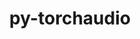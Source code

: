 ---
title: "py-torchaudio"
layout: cache
categories: [package, develop]
meta: {"versions": ["2.1.2"], "compilers": ["apple-clang@=15.0.0", "gcc@=11.3.0"], "oss": ["ubuntu22.04", "ventura"], "platforms": ["darwin", "linux"], "targets": ["aarch64", "x86_64_v3"], "stacks": ["ml-darwin-aarch64-mps", "ml-linux-x86_64-cpu", "ml-linux-x86_64-cuda", "root"], "num_specs": 19, "num_specs_by_stack": {"ml-darwin-aarch64-mps": 5, "root": 19, "ml-linux-x86_64-cuda": 7, "ml-linux-x86_64-cpu": 7}}
spec_details: [{"hash": "t3snkdse72lvoqs4t2ttiphq3hsuleq3", "compiler": "apple-clang@=15.0.0", "versions": ["2.1.2"], "os": "ventura", "platform": "darwin", "target": "aarch64", "variants": ["build_system=python_pip"], "stacks": ["ml-darwin-aarch64-mps", "root"], "size": "-", "tarball": "https://binaries.spack.io/develop/build_cache/darwin-ventura-aarch64/apple-clang-15.0.0/py-torchaudio-2.1.2/darwin-ventura-aarch64-apple-clang-15.0.0-py-torchaudio-2.1.2-t3snkdse72lvoqs4t2ttiphq3hsuleq3.spack"}, {"hash": "3y3epz7x5ivcdq27oxpiv6jxuapbkfp6", "compiler": "apple-clang@=15.0.0", "versions": ["2.1.2"], "os": "ventura", "platform": "darwin", "target": "aarch64", "variants": ["build_system=python_pip"], "stacks": ["ml-darwin-aarch64-mps", "root"], "size": "-", "tarball": "https://binaries.spack.io/develop/build_cache/darwin-ventura-aarch64/apple-clang-15.0.0/py-torchaudio-2.1.2/darwin-ventura-aarch64-apple-clang-15.0.0-py-torchaudio-2.1.2-3y3epz7x5ivcdq27oxpiv6jxuapbkfp6.spack"}, {"hash": "sh6drkyynvhnixmhzp53s32hzcdg3eu7", "compiler": "apple-clang@=15.0.0", "versions": ["2.1.2"], "os": "ventura", "platform": "darwin", "target": "aarch64", "variants": ["build_system=python_pip"], "stacks": ["ml-darwin-aarch64-mps", "root"], "size": "-", "tarball": "https://binaries.spack.io/develop/build_cache/darwin-ventura-aarch64/apple-clang-15.0.0/py-torchaudio-2.1.2/darwin-ventura-aarch64-apple-clang-15.0.0-py-torchaudio-2.1.2-sh6drkyynvhnixmhzp53s32hzcdg3eu7.spack"}, {"hash": "rsxvciv2xy2jczcltviaxgs2xy2ilxaz", "compiler": "apple-clang@=15.0.0", "versions": ["2.1.2"], "os": "ventura", "platform": "darwin", "target": "aarch64", "variants": ["build_system=python_pip"], "stacks": ["ml-darwin-aarch64-mps", "root"], "size": "-", "tarball": "https://binaries.spack.io/develop/build_cache/darwin-ventura-aarch64/apple-clang-15.0.0/py-torchaudio-2.1.2/darwin-ventura-aarch64-apple-clang-15.0.0-py-torchaudio-2.1.2-rsxvciv2xy2jczcltviaxgs2xy2ilxaz.spack"}, {"hash": "xuqc2vzbmeod35ypjbxldaqgn3pbjgei", "compiler": "apple-clang@=15.0.0", "versions": ["2.1.2"], "os": "ventura", "platform": "darwin", "target": "aarch64", "variants": ["build_system=python_pip"], "stacks": ["ml-darwin-aarch64-mps", "root"], "size": "-", "tarball": "https://binaries.spack.io/develop/build_cache/darwin-ventura-aarch64/apple-clang-15.0.0/py-torchaudio-2.1.2/darwin-ventura-aarch64-apple-clang-15.0.0-py-torchaudio-2.1.2-xuqc2vzbmeod35ypjbxldaqgn3pbjgei.spack"}, {"hash": "ea5br5mqrunpj5fwjktxqpo753lsadm7", "compiler": "gcc@=11.3.0", "versions": ["2.1.2"], "os": "ubuntu22.04", "platform": "linux", "target": "x86_64_v3", "variants": ["build_system=python_pip"], "stacks": ["ml-linux-x86_64-cuda", "root"], "size": "-", "tarball": "https://binaries.spack.io/develop/build_cache/linux-ubuntu22.04-x86_64_v3/gcc-11.3.0/py-torchaudio-2.1.2/linux-ubuntu22.04-x86_64_v3-gcc-11.3.0-py-torchaudio-2.1.2-ea5br5mqrunpj5fwjktxqpo753lsadm7.spack"}, {"hash": "ux7sl3k4yce3xzb6jzydpwzalw2vvq6l", "compiler": "gcc@=11.3.0", "versions": ["2.1.2"], "os": "ubuntu22.04", "platform": "linux", "target": "x86_64_v3", "variants": ["build_system=python_pip"], "stacks": ["ml-linux-x86_64-cuda", "root"], "size": "-", "tarball": "https://binaries.spack.io/develop/build_cache/linux-ubuntu22.04-x86_64_v3/gcc-11.3.0/py-torchaudio-2.1.2/linux-ubuntu22.04-x86_64_v3-gcc-11.3.0-py-torchaudio-2.1.2-ux7sl3k4yce3xzb6jzydpwzalw2vvq6l.spack"}, {"hash": "nv7refetfpj4he4aobs5dmljcsb5uf23", "compiler": "gcc@=11.3.0", "versions": ["2.1.2"], "os": "ubuntu22.04", "platform": "linux", "target": "x86_64_v3", "variants": ["build_system=python_pip"], "stacks": ["ml-linux-x86_64-cuda", "root"], "size": "-", "tarball": "https://binaries.spack.io/develop/build_cache/linux-ubuntu22.04-x86_64_v3/gcc-11.3.0/py-torchaudio-2.1.2/linux-ubuntu22.04-x86_64_v3-gcc-11.3.0-py-torchaudio-2.1.2-nv7refetfpj4he4aobs5dmljcsb5uf23.spack"}, {"hash": "yqkiac2o6suxxy55qwlxmgc7klvdquph", "compiler": "gcc@=11.3.0", "versions": ["2.1.2"], "os": "ubuntu22.04", "platform": "linux", "target": "x86_64_v3", "variants": ["build_system=python_pip"], "stacks": ["ml-linux-x86_64-cpu", "root"], "size": "-", "tarball": "https://binaries.spack.io/develop/build_cache/linux-ubuntu22.04-x86_64_v3/gcc-11.3.0/py-torchaudio-2.1.2/linux-ubuntu22.04-x86_64_v3-gcc-11.3.0-py-torchaudio-2.1.2-yqkiac2o6suxxy55qwlxmgc7klvdquph.spack"}, {"hash": "s65vmiw27cptnogufuslnd4vukh6psk5", "compiler": "gcc@=11.3.0", "versions": ["2.1.2"], "os": "ubuntu22.04", "platform": "linux", "target": "x86_64_v3", "variants": ["build_system=python_pip"], "stacks": ["ml-linux-x86_64-cuda", "root"], "size": "-", "tarball": "https://binaries.spack.io/develop/build_cache/linux-ubuntu22.04-x86_64_v3/gcc-11.3.0/py-torchaudio-2.1.2/linux-ubuntu22.04-x86_64_v3-gcc-11.3.0-py-torchaudio-2.1.2-s65vmiw27cptnogufuslnd4vukh6psk5.spack"}, {"hash": "rnsqbzbfm3npobzwcv6fng75oa6uk6v6", "compiler": "gcc@=11.3.0", "versions": ["2.1.2"], "os": "ubuntu22.04", "platform": "linux", "target": "x86_64_v3", "variants": ["build_system=python_pip"], "stacks": ["ml-linux-x86_64-cuda", "root"], "size": "-", "tarball": "https://binaries.spack.io/develop/build_cache/linux-ubuntu22.04-x86_64_v3/gcc-11.3.0/py-torchaudio-2.1.2/linux-ubuntu22.04-x86_64_v3-gcc-11.3.0-py-torchaudio-2.1.2-rnsqbzbfm3npobzwcv6fng75oa6uk6v6.spack"}, {"hash": "ivpycuvbxk5mh6kuccmqd6w6zfrlufxs", "compiler": "gcc@=11.3.0", "versions": ["2.1.2"], "os": "ubuntu22.04", "platform": "linux", "target": "x86_64_v3", "variants": ["build_system=python_pip"], "stacks": ["ml-linux-x86_64-cpu", "root"], "size": "-", "tarball": "https://binaries.spack.io/develop/build_cache/linux-ubuntu22.04-x86_64_v3/gcc-11.3.0/py-torchaudio-2.1.2/linux-ubuntu22.04-x86_64_v3-gcc-11.3.0-py-torchaudio-2.1.2-ivpycuvbxk5mh6kuccmqd6w6zfrlufxs.spack"}, {"hash": "eui5vrf2jziftvv3ncgbicqflzx66h4a", "compiler": "gcc@=11.3.0", "versions": ["2.1.2"], "os": "ubuntu22.04", "platform": "linux", "target": "x86_64_v3", "variants": ["build_system=python_pip"], "stacks": ["ml-linux-x86_64-cpu", "root"], "size": "-", "tarball": "https://binaries.spack.io/develop/build_cache/linux-ubuntu22.04-x86_64_v3/gcc-11.3.0/py-torchaudio-2.1.2/linux-ubuntu22.04-x86_64_v3-gcc-11.3.0-py-torchaudio-2.1.2-eui5vrf2jziftvv3ncgbicqflzx66h4a.spack"}, {"hash": "utxwmlmtnrb2zsy7dm5w3vv3nzeqazig", "compiler": "gcc@=11.3.0", "versions": ["2.1.2"], "os": "ubuntu22.04", "platform": "linux", "target": "x86_64_v3", "variants": ["build_system=python_pip"], "stacks": ["ml-linux-x86_64-cuda", "root"], "size": "-", "tarball": "https://binaries.spack.io/develop/build_cache/linux-ubuntu22.04-x86_64_v3/gcc-11.3.0/py-torchaudio-2.1.2/linux-ubuntu22.04-x86_64_v3-gcc-11.3.0-py-torchaudio-2.1.2-utxwmlmtnrb2zsy7dm5w3vv3nzeqazig.spack"}, {"hash": "g3qprfyuvzgakhgewu3esl3nxod7tnl7", "compiler": "gcc@=11.3.0", "versions": ["2.1.2"], "os": "ubuntu22.04", "platform": "linux", "target": "x86_64_v3", "variants": ["build_system=python_pip"], "stacks": ["ml-linux-x86_64-cpu", "root"], "size": "-", "tarball": "https://binaries.spack.io/develop/build_cache/linux-ubuntu22.04-x86_64_v3/gcc-11.3.0/py-torchaudio-2.1.2/linux-ubuntu22.04-x86_64_v3-gcc-11.3.0-py-torchaudio-2.1.2-g3qprfyuvzgakhgewu3esl3nxod7tnl7.spack"}, {"hash": "vmybqfwbfbpnsechfjhbnvrsmairotwb", "compiler": "gcc@=11.3.0", "versions": ["2.1.2"], "os": "ubuntu22.04", "platform": "linux", "target": "x86_64_v3", "variants": ["build_system=python_pip"], "stacks": ["ml-linux-x86_64-cuda", "root"], "size": "-", "tarball": "https://binaries.spack.io/develop/build_cache/linux-ubuntu22.04-x86_64_v3/gcc-11.3.0/py-torchaudio-2.1.2/linux-ubuntu22.04-x86_64_v3-gcc-11.3.0-py-torchaudio-2.1.2-vmybqfwbfbpnsechfjhbnvrsmairotwb.spack"}, {"hash": "loczrnre4sij5lzpu4m2jkkxfqrotbgb", "compiler": "gcc@=11.3.0", "versions": ["2.1.2"], "os": "ubuntu22.04", "platform": "linux", "target": "x86_64_v3", "variants": ["build_system=python_pip"], "stacks": ["ml-linux-x86_64-cpu", "root"], "size": "-", "tarball": "https://binaries.spack.io/develop/build_cache/linux-ubuntu22.04-x86_64_v3/gcc-11.3.0/py-torchaudio-2.1.2/linux-ubuntu22.04-x86_64_v3-gcc-11.3.0-py-torchaudio-2.1.2-loczrnre4sij5lzpu4m2jkkxfqrotbgb.spack"}, {"hash": "rxf6qmoqcpu3rqidxoa77rnrrtkldzrz", "compiler": "gcc@=11.3.0", "versions": ["2.1.2"], "os": "ubuntu22.04", "platform": "linux", "target": "x86_64_v3", "variants": ["build_system=python_pip"], "stacks": ["ml-linux-x86_64-cpu", "root"], "size": "-", "tarball": "https://binaries.spack.io/develop/build_cache/linux-ubuntu22.04-x86_64_v3/gcc-11.3.0/py-torchaudio-2.1.2/linux-ubuntu22.04-x86_64_v3-gcc-11.3.0-py-torchaudio-2.1.2-rxf6qmoqcpu3rqidxoa77rnrrtkldzrz.spack"}, {"hash": "yw2kvvlolbzutpqla2ljyki73zbumunk", "compiler": "gcc@=11.3.0", "versions": ["2.1.2"], "os": "ubuntu22.04", "platform": "linux", "target": "x86_64_v3", "variants": ["build_system=python_pip"], "stacks": ["ml-linux-x86_64-cpu", "root"], "size": "-", "tarball": "https://binaries.spack.io/develop/build_cache/linux-ubuntu22.04-x86_64_v3/gcc-11.3.0/py-torchaudio-2.1.2/linux-ubuntu22.04-x86_64_v3-gcc-11.3.0-py-torchaudio-2.1.2-yw2kvvlolbzutpqla2ljyki73zbumunk.spack"}]
---